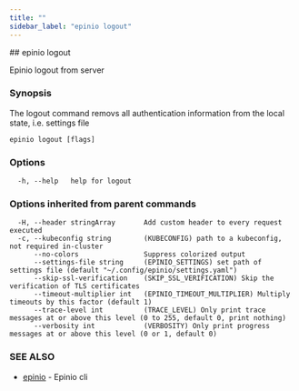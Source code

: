 ```yaml
---
title: ""
sidebar_label: "epinio logout"
---
```


<head>
  <link rel="canonical" href="https://docs.epinio.io/references/commands/cli/epinio_logout"/>
</head>
## epinio logout

Epinio logout from server

### Synopsis

The logout command removs all authentication information from the local state, i.e. settings file

```
epinio logout [flags]
```

### Options

```
  -h, --help   help for logout
```

### Options inherited from parent commands

```
  -H, --header stringArray       Add custom header to every request executed
  -c, --kubeconfig string        (KUBECONFIG) path to a kubeconfig, not required in-cluster
      --no-colors                Suppress colorized output
      --settings-file string     (EPINIO_SETTINGS) set path of settings file (default "~/.config/epinio/settings.yaml")
      --skip-ssl-verification    (SKIP_SSL_VERIFICATION) Skip the verification of TLS certificates
      --timeout-multiplier int   (EPINIO_TIMEOUT_MULTIPLIER) Multiply timeouts by this factor (default 1)
      --trace-level int          (TRACE_LEVEL) Only print trace messages at or above this level (0 to 255, default 0, print nothing)
      --verbosity int            (VERBOSITY) Only print progress messages at or above this level (0 or 1, default 0)
```

### SEE ALSO

* [epinio](./epinio.md)	 - Epinio cli

